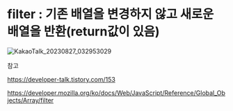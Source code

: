 # filter : 기존 배열을 변경하지 않고 새로운 배열을 반환(return값이 있음)

![KakaoTalk_20230827_032953029](https://github.com/byunjiin/CodingTest/assets/129635857/a6e90933-118f-4bd8-a6c3-54cf54ca20e6)

참고

https://developer-talk.tistory.com/153

https://developer.mozilla.org/ko/docs/Web/JavaScript/Reference/Global_Objects/Array/filter
